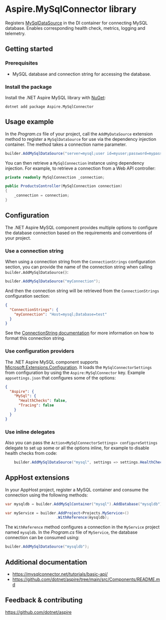 # Aspire.MySqlConnector library

Registers [MySqlDataSource](https://mysqlconnector.net/api/mysqlconnector/mysqldatasourcetype/) in the DI container for connecting MySQL database. Enables corresponding health check, metrics, logging and telemetry.

## Getting started

### Prerequisites

- MySQL database and connection string for accessing the database.

### Install the package

Install the .NET Aspire MySQL library with [NuGet](https://www.nuget.org):

```dotnetcli
dotnet add package Aspire.MySqlConnector
```

## Usage example

In the _Program.cs_ file of your project, call the `AddMyDataSource` extension method to register a `MySqlDataSource` for use via the dependency injection container. The method takes a connection name parameter.

```csharp
builder.AddMySqlDataSource("server=mysql;user id=myuser;password=mypass");
```

You can then retrieve a `MySqlConnection` instance using dependency injection. For example, to retrieve a connection from a Web API controller:

```csharp
private readonly MySqlConnection _connection;

public ProductsController(MySqlConnection connection)
{
    _connection = connection;
}
```

## Configuration

The .NET Aspire MySQL component provides multiple options to configure the database connection based on the requirements and conventions of your project.

### Use a connection string

When using a connection string from the `ConnectionStrings` configuration section, you can provide the name of the connection string when calling `builder.AddMySqlDataSource()`:

```csharp
builder.AddMySqlDataSource("myConnection");
```

And then the connection string will be retrieved from the `ConnectionStrings` configuration section:

```json
{
  "ConnectionStrings": {
    "myConnection": "Host=mysql;Database=test"
  }
}
```

See the [ConnectionString documentation](https://mysqlconnector.net/connection-options/) for more information on how to format this connection string.

### Use configuration providers

The .NET Aspire MySQL component supports [Microsoft.Extensions.Configuration](https://learn.microsoft.com/dotnet/api/microsoft.extensions.configuration). It loads the `MySqlConnectorSettings` from configuration by using the `Aspire:MySqlConnector` key. Example `appsettings.json` that configures some of the options:

```json
{
  "Aspire": {
    "MySql": {
      "HealthChecks": false,
      "Tracing": false
    }
  }
}
```

### Use inline delegates

Also you can pass the `Action<MySqlConnectorSettings> configureSettings` delegate to set up some or all the options inline, for example to disable health checks from code:

```csharp
    builder.AddMySqlDataSource("mysql", settings => settings.HealthChecks = false);
```

## AppHost extensions

In your AppHost project, register a MySQL container and consume the connection using the following methods:

```csharp
var mysqldb = builder.AddMySqlContainer("mysql").AddDatabase("mysqldb");

var myService = builder.AddProject<Projects.MyService>()
                       .WithReference(mysqldb);
```

The `WithReference` method configures a connection in the `MyService` project named `mysqldb`. In the _Program.cs_ file of `MyService`, the database connection can be consumed using:

```csharp
builder.AddMySqlDataSource("mysqldb");
```

## Additional documentation

* https://mysqlconnector.net/tutorials/basic-api/
* https://github.com/dotnet/aspire/tree/main/src/Components/README.md

## Feedback & contributing

https://github.com/dotnet/aspire
